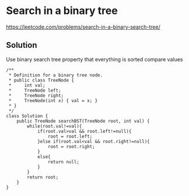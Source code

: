 # Search in a binary tree
https://leetcode.com/problems/search-in-a-binary-search-tree/

## Solution
Use binary search tree property that everything is sorted
compare values

```
/**
 * Definition for a binary tree node.
 * public class TreeNode {
 *     int val;
 *     TreeNode left;
 *     TreeNode right;
 *     TreeNode(int x) { val = x; }
 * }
 */
class Solution {
    public TreeNode searchBST(TreeNode root, int val) {
        while(root.val!=val){
            if(root.val>val && root.left!=null){
                root = root.left;
            }else if(root.val<val && root.right!=null){
                root = root.right;
            }
            else{
                return null;
            }
        }
        return root;
    }
}
```

